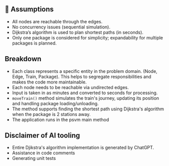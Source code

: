 ## 🧱 Assumptions

- All nodes are reachable through the edges.
- No concurrency issues (sequential simulation).
- Dijkstra’s algorithm is used to plan shortest paths (in seconds).
- Only one package is considered for simplicity; expandability for multiple packages is planned.

## Breakdown

- Each class represents a specific entity in the problem domain. (Node, Edge, Train, Package). This helps to segregate responsibilities and makes the code more maintainable.
- Each node needs to be reachable via undirected edges.
- Input is taken in as minutes and converted to seconds for processing.
- `moveTrain()` method simulates the train's journey, updating its position and handling package loading/unloading.
- The method supports finding the shortest path using Dijkstra's algorithm when the package is 2 stations away.
- The application runs in the psvm main method

## Disclaimer of AI tooling
- Entire Djikstra's algorithm implementation is generated by ChatGPT.
- Assistance in code comments 
- Generating unit tests